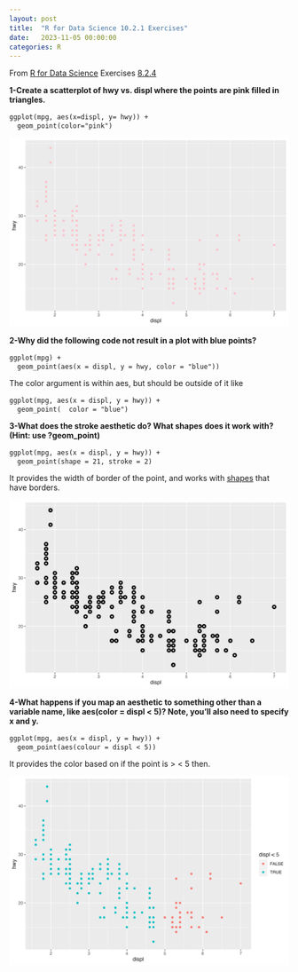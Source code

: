 ```yaml
---
layout: post
title:  "R for Data Science 10.2.1 Exercises"
date:   2023-11-05 00:00:00
categories: R
---
```


From [R for Data Science](https://r4ds.hadley.nz)
Exercises [8.2.4](https://r4ds.hadley.nz/data-import#exercises)

**1-Create a scatterplot of hwy vs. displ where the points are pink filled in triangles.**

```
ggplot(mpg, aes(x=displ, y= hwy)) +
  geom_point(color="pink")
```

<img src="https://raw.githubusercontent.com/nadinesk/nadinesk.github.io/master/images/r_10_2_1_q1.png"/>

**2-Why did the following code not result in a plot with blue points?**

```
ggplot(mpg) + 
  geom_point(aes(x = displ, y = hwy, color = "blue"))
```

The color argument is within aes, but should be outside of it like

```
ggplot(mpg, aes(x = displ, y = hwy)) + 
  geom_point(  color = "blue")
```

**3-What does the stroke aesthetic do? What shapes does it work with? (Hint: use ?geom_point)**

```
ggplot(mpg, aes(x = displ, y = hwy)) + 
  geom_point(shape = 21, stroke = 2)
```

It provides the width of border of the point, and works with [shapes](https://ggplot2.tidyverse.org/reference/geom_point.html) that have borders.

<img src="https://raw.githubusercontent.com/nadinesk/nadinesk.github.io/master/images/r_10_2_1_q3.png"/>

**4-What happens if you map an aesthetic to something other than a variable name, like aes(color = displ < 5)? Note, you’ll also need to specify x and y.**

```
ggplot(mpg, aes(x = displ, y = hwy)) + 
  geom_point(aes(colour = displ < 5))    
```

It provides the color based on if the point is > < 5 then. 

<img src="https://raw.githubusercontent.com/nadinesk/nadinesk.github.io/master/images/r_10_2_1_q4.png"/>

